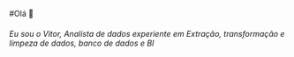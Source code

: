 #Olá 👋

###### Eu sou o Vitor, Analista de dados experiente em Extração, transformação e limpeza de dados, banco de dados e BI 
